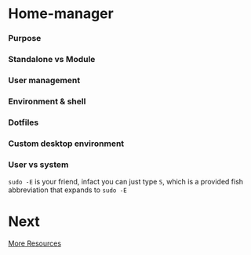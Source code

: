 
# Home-manager

### Purpose

### Standalone vs Module

### User management

### Environment & shell

### Dotfiles

### Custom desktop environment

### User vs system

`sudo -E` is your friend, infact you can just type `S`, which is a provided fish abbreviation that expands to `sudo -E`

# Next

[More Resources](./more-resources)
